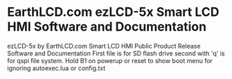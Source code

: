 # EarthLCD.com ezLCD-5x Smart LCD HMI Software and Documentation
ezLCD-5x by EarthLCD.com Smart LCD HMI Public Product Release Software and Documentation
First file is for SD flash drive second with 'q' is for qspi file system. 
Hold B1 on powerup or reset to show boot menu for ignoring autoexec.lua or config.txt
